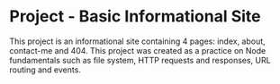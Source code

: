 # Project - Basic Informational Site

This project is an informational site containing 4 pages: index, about, contact-me and 404. This project was created as a practice on Node fundamentals such as file system, HTTP requests and responses, URL routing and events.

